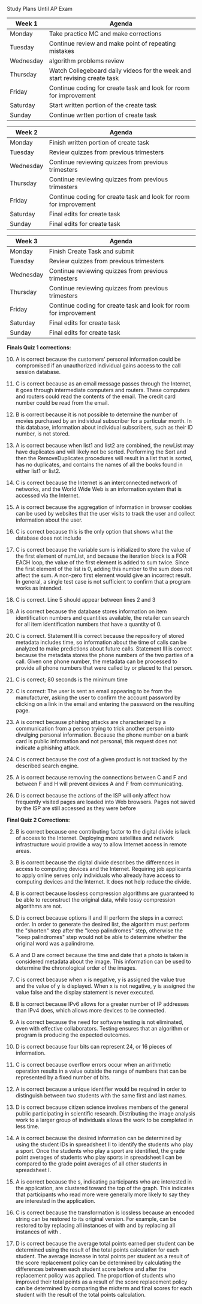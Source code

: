 Study Plans Until AP Exam

|Week 1|Agenda|
|--------|---------|
|Monday|Take practice MC and make corrections|
|Tuesday|Continue review and make point of repeating mistakes|
|Wednesday|algorithm problems review|
|Thursday|Watch Collegeboard daily videos for the week and start revising create task|
|Friday|Continue coding for create task and look for room for improvement|
|Saturday|Start written portion of the create task|
|Sunday|Continue wrtten portion of create task|

|Week 2|Agenda|
|--------|---------|
|Monday|Finish written portion of create task|
|Tuesday|Review quizzes from previous trimesters|
|Wednesday|Continue reviewing quizzes from previous trimesters|
|Thursday|Continue reviewing quizzes from previous trimesters|
|Friday|Continue coding for create task and look for room for improvement|
|Saturday|Final edits for create task|
|Sunday|Final edits for create task|

|Week 3|Agenda|
|--------|---------|
|Monday|Finish Create Task and submit|
|Tuesday|Review quizzes from previous trimesters|
|Wednesday|Continue reviewing quizzes from previous trimesters|
|Thursday|Continue reviewing quizzes from previous trimesters|
|Friday|Continue coding for create task and look for room for improvement|
|Saturday|Final edits for create task|
|Sunday|Final edits for create task|

**Finals Quiz 1 corrections:**

10. A is correct because the customers’ personal information could be compromised if an unauthorized individual gains access to the call session database.

15. C is correct because as an email message passes through the Internet, it goes through intermediate computers and routers. These computers and routers could read the contents of the email. The credit card number could be read from the email.

16. B is correct because  it is not possible to determine the number of movies purchased by an individual subscriber for a particular month. In this database, information about individual subscribers, such as their ID number, is not stored.

20. A is correct because when list1 and list2 are combined, the newList may have duplicates and will likely not be sorted. Performing the Sort and then the RemoveDuplicates procedures will result in a list that is sorted, has no duplicates, and contains the names of all the books found in either list1 or list2.

21. C is correct because the Internet is an interconnected network of networks, and the World Wide Web is an information system that is accessed via the Internet.

23. A is correct because the aggregation of information in browser cookies can be used by websites that the user visits to track the user and collect information about the user.

26. C is correct because this is the only option that shows what the database does not include

29. C is correct because the variable sum is initialized to store the value of the first element of numList, and because the iteration block is a FOR EACH loop, the value of the first element is added to sum twice. Since the first element of the list is 0, adding this number to the sum does not affect the sum. A non-zero first element would give an incorrect result. In general, a single test case is not sufficient to confirm that a program works as intended.

32. C is correct. Line 5 should appear between lines 2 and 3

36. A is correct because the database stores information on item identification numbers and quantities available, the retailer can search for all item identification numbers that have a quantity of 0.

38. C is correct. Statement II is correct because the repository of stored metadata includes time, so information about the time of calls can be analyzed to make predictions about future calls. Statement III is correct because the metadata stores the phone numbers of the two parties of a call. Given one phone number, the metadata can be processed to provide all phone numbers that were called by or placed to that person.

39. C is correct; 80 seconds is the minimum time

43. C is correct: The user is sent an email appearing to be from the manufacturer, asking the user to confirm the account password by clicking on a link in the email and entering the password on the resulting page.

44. A is correct because phishing attacks are characterized by a communication from a person trying to trick another person into divulging personal information. Because the phone number on a bank card is public information and not personal, this request does not indicate a phishing attack.

45. C is correct because the cost of a given product is not tracked by the described search engine.

48. A is correct because removing the connections between C and F and between F and H will prevent devices A and F from communicating.

49. D is correct because the actions of the ISP will only affect how frequently visited pages are loaded into Web browsers. Pages not saved by the ISP are still accessed as they were before

**Final Quiz 2 Corrections:**

2. B is correct because one contributing factor to the digital divide is lack of access to the Internet. Deploying more satellites and network infrastructure would provide a way to allow Internet access in remote areas.

4. B is correct because the digital divide describes the differences in access to computing devices and the Internet. Requiring job applicants to apply online serves only individuals who already have access to computing devices and the Internet. It does not help reduce the divide.

7. B is correct because lossless compression algorithms are guaranteed to be able to reconstruct the original data, while lossy compression algorithms are not.

10. D is correct because options II and III perform the steps in a correct order. In order to generate the desired list, the algorithm must perform the "shorten" step after the "keep palindromes" step, otherwise the "keep palindromes" step would not be able to determine whether the original word was a palindrome.

11. A and D are correct because the time and date that a photo is taken is considered metadata about the image. This information can be used to determine the chronological order of the images.

19. C is correct because when x is negative, y is assigned the value true and the value of y is displayed. When x is not negative, y is assigned the value false and the display statement is never executed.

22. B is correct because IPv6 allows for a greater number of IP addresses than IPv4 does, which allows more devices to be connected.

26. A is correct because the need for software testing is not eliminated, even with effective collaborators. Testing ensures that an algorithm or program is producing the expected outcomes.

32. D is correct because four bits can represent 24, or 16 pieces of information.

35. C is correct because overflow errors occur when an arithmetic operation results in a value outside the range of numbers that can be represented by a fixed number of bits.

37. A is correct because a unique identifier would be required in order to distinguish between two students with the same first and last names.

40. D is correct because citizen science involves members of the general public participating in scientific research. Distributing the image analysis work to a larger group of individuals allows the work to be completed in less time.

45. A is correct because the desired information can be determined by using the student IDs in spreadsheet II to identify the students who play a sport. Once the students who play a sport are identified, the grade point averages of students who play sports in spreadsheet I can be compared to the grade point averages of all other students in spreadsheet I.

47. A is correct because the s, indicating participants who are interested in the application, are clustered toward the top of the graph.
This indicates that participants who read more were generally more likely to say they are interested in the application.

49. C is correct because the transformation is lossless because an encoded string can be restored to its original version. For example,  can be restored to  by replacing all instances of with  and by replacing all instances of  with .

50. D is correct because the average total points earned per student can be determined using the result of the total points calculation
for each student. The average increase in total points per student as a result of the score replacement policy can be determined by
calculating the differences between each student score before and after the replacement policy was applied. The proportion of students
who improved their total points as a result of the score replacement policy can be determined by comparing the midterm and final scores for each student with the result of the total points calculation.


 

